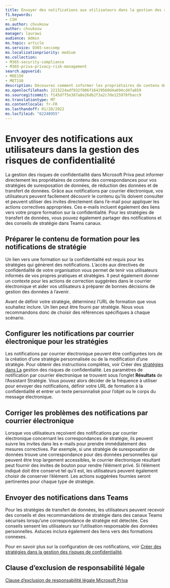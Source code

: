 ```yaml
---
title: Envoyer des notifications aux utilisateurs dans la gestion des risques de confidentialité
f1.keywords:
- CSH
ms.author: chvukosw
author: chvukosw
manager: laurawi
audience: Admin
ms.topic: article
ms.service: O365-seccomp
ms.localizationpriority: medium
ms.collection:
- M365-security-compliance
- M365-priva-privacy-risk-management
search.appverid:
- MOE150
- MET150
description: Découvrez comment informer les propriétaires de contenu des correspondances de stratégie trouvées par la Gestion des risques de confidentialité et comment ils peuvent utiliser ces notifications par courrier électronique pour résoudre les problèmes.
ms.openlocfilehash: 2215224adf932f806f16429560d4a694cd47a859
ms.sourcegitcommit: f145dff5e387a8e26db2f3a2c7de125978fbacc9
ms.translationtype: MT
ms.contentlocale: fr-FR
ms.lasthandoff: 01/28/2022
ms.locfileid: "62248955"
---
```

# <a name="send-user-notifications-in-privacy-risk-management"></a>Envoyer des notifications aux utilisateurs dans la gestion des risques de confidentialité

La gestion des risques de confidentialité dans Microsoft Priva peut informer directement les propriétaires de contenu des correspondances pour vos stratégies de surexposation de données, de réduction des données et de transfert de données. Grâce aux notifications par courrier électronique, vos utilisateurs peuvent facilement découvrir le contenu qu’ils doivent consulter et peuvent utiliser des invites directement dans l’e-mail pour appliquer les actions correctives appropriées. Ces e-mails incluent également des liens vers votre propre formation sur la confidentialité. Pour les stratégies de transfert de données, vous pouvez également partager des notifications et des conseils de stratégie dans Teams canaux.

## <a name="prepare-training-content-for-policy-notifications"></a>Préparer le contenu de formation pour les notifications de stratégie

Un lien vers une formation sur la confidentialité est requis pour les stratégies qui génèrent des notifications. L’accès aux directives de confidentialité de votre organisation vous permet de tenir vos utilisateurs informés de vos propres pratiques et stratégies. Il peut également donner un contexte pour les actions de correction suggérées dans le courrier électronique et aider vos utilisateurs à préparer de bonnes décisions de gestion des données à l’avenir.

Avant de définir votre stratégie, déterminez l’URL de formation que vous souhaitez inclure. Un lien peut être fourni par stratégie. Nous vous recommandons donc de choisir des références spécifiques à chaque scénario.

## <a name="set-up-email-notifications-for-policies"></a>Configurer les notifications par courrier électronique pour les stratégies

Les notifications par courrier électronique peuvent être configurées lors de la création d’une stratégie personnalisée ou de la modification d’une stratégie. Pour obtenir des instructions complètes, voir Créer des [stratégies dans La](risk-management-policies.md) gestion des risques de confidentialité. Les paramètres de notification par courrier électronique se trouvent sous l’onglet **Résultats** de l’Assistant Stratégie. Vous pouvez alors décider de la fréquence à utiliser pour envoyer des notifications, définir votre URL de formation à la confidentialité et entrer un texte personnalisé pour l’objet ou le corps du message électronique.

## <a name="remediate-issues-from-email-notifications"></a>Corriger les problèmes des notifications par courrier électronique

Lorsque vos utilisateurs reçoivent des notifications par courrier électronique concernant les correspondances de stratégie, ils peuvent suivre les invites dans les e-mails pour prendre immédiatement des mesures correctives. Par exemple, si une stratégie de surexposation de données trouve une correspondance pour des données personnelles qui peuvent être trop largement accessibles, le courrier électronique résultant peut fournir des invites de bouton pour rendre l’élément privé. Si l’élément indiqué doit être conservé tel qu’il est, les utilisateurs peuvent également choisir de conserver l’élément. Les actions suggérées fournies seront pertinentes pour chaque type de stratégie.

## <a name="send-notifications-in-teams"></a>Envoyer des notifications dans Teams

Pour les stratégies de transfert de données, les utilisateurs peuvent recevoir des conseils et des recommandations de stratégie dans des canaux Teams sécurisés lorsqu’une correspondance de stratégie est détectée. Ces conseils sensent les utilisateurs sur l’utilisation responsable des données personnelles. Astuces inclura également des liens vers des formations connexes.

Pour en savoir plus sur la configuration de ces notifications, voir [Créer des stratégies dans la gestion des risques de confidentialité](risk-management-policies.md#set-user-email-notifications).

## <a name="legal-disclaimer"></a>Clause d’exclusion de responsabilité légale

[Clause d’exclusion de responsabilité légale Microsoft Priva](priva-disclaimer.md)
